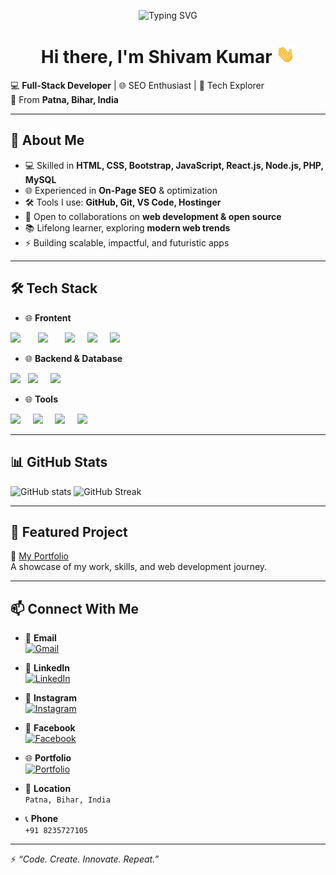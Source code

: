 <!-- Futuristic Animated GitHub Profile README for Shivam Kumar -->

<p align="center">
  <img src="https://readme-typing-svg.herokuapp.com?font=Fira+Code&weight=500&size=24&duration=4000&pause=1000&color=00F7FF&center=true&vCenter=true&width=600&lines=Hi%2C+I'm+Shivam+Kumar+👋;Full-Stack+Developer+💻;SEO+Enthusiast+🌐;Open+Source+Contributor+🚀;Always+Learning+%26+Building+✨" alt="Typing SVG" />
</p>

<h1 align="center">Hi there, I'm Shivam Kumar <img src="https://raw.githubusercontent.com/ABSphreak/ABSphreak/master/gifs/Hi.gif" width="30px"></h1>

💻 **Full-Stack Developer** | 🌐 SEO Enthusiast | 🚀 Tech Explorer  
📍 From **Patna, Bihar, India**  

---

## 🌟 About Me  
- 💻 Skilled in **HTML, CSS, Bootstrap, JavaScript, React.js, Node.js, PHP, MySQL**  
- 🌐 Experienced in **On-Page SEO** & optimization  
- 🛠️ Tools I use: **GitHub, Git, VS Code, Hostinger**  
- 🤝 Open to collaborations on **web development & open source**  
- 📚 Lifelong learner, exploring **modern web trends**  
- ⚡ Building scalable, impactful, and futuristic apps  

---

## 🛠️ Tech Stack  

- 🌐 **Frontent**
<p align="start">
  <img src="https://img.shields.io/badge/HTML5-E34F26?style=for-the-badge&logo=html5&logoColor=white" /> &nbsp; &nbsp; &nbsp;
  <img src="https://img.shields.io/badge/CSS3-1572B6?style=for-the-badge&logo=css3&logoColor=white" /> &nbsp; &nbsp; &nbsp;
  <img src="https://img.shields.io/badge/Bootstrap-7952B3?style=for-the-badge&logo=bootstrap&logoColor=white" /> &nbsp; &nbsp;
  <img src="https://img.shields.io/badge/JavaScript-F7DF1E?style=for-the-badge&logo=javascript&logoColor=black" /> &nbsp; &nbsp;
  <img src="https://img.shields.io/badge/React-20232A?style=for-the-badge&logo=react&logoColor=61DAFB" /> &nbsp; &nbsp;
</p>

- 🌐 **Backend & Database**
<p align="start">
  <img src="https://img.shields.io/badge/Node.js-339933?style=for-the-badge&logo=nodedotjs&logoColor=white" /> &nbsp; 
  <img src="https://img.shields.io/badge/PHP-777BB4?style=for-the-badge&logo=php&logoColor=white" /> &nbsp; &nbsp;
  <img src="https://img.shields.io/badge/MySQL-005C84?style=for-the-badge&logo=mysql&logoColor=white" /> &nbsp; &nbsp;
</p>

- 🌐 **Tools**
<p align="start">
  <img src="https://img.shields.io/badge/Git-F05032?style=for-the-badge&logo=git&logoColor=white" /> &nbsp; &nbsp;
  <img src="https://img.shields.io/badge/GitHub-181717?style=for-the-badge&logo=github&logoColor=white" /> &nbsp; &nbsp;
  <img src="https://img.shields.io/badge/VS_Code-0078D4?style=for-the-badge&logo=visual-studio-code&logoColor=white" /> &nbsp; &nbsp;
  <img src="https://img.shields.io/badge/Hostinger-673DE6?style=for-the-badge&logo=hostinger&logoColor=white" />&nbsp; &nbsp;
</p>

---

## 📊 GitHub Stats  
<p align="start">
  <img src="https://github-readme-stats.vercel.app/api?username=Shivam-developer-2025&show_icons=true&theme=tokyonight&hide_border=true" alt="GitHub stats" />


  <img src="https://streak-stats.demolab.com?user=Shivam-developer-2025&theme=tokyonight&hide_border=true" alt="GitHub Streak" />
</p>

---

## 📂 Featured Project  
🔗 [My Portfolio](https://github.com/Shivam-developer-2025/Portfolio-Shivam-Kumar)  
A showcase of my work, skills, and web development journey.  

---

## 📫 Connect With Me  

- 📧 **Email**  
  [![Gmail](https://img.shields.io/badge/Email-D14836?style=for-the-badge&logo=gmail&logoColor=white)](mailto:kumarshivam7526@gmail.com)  

- 💼 **LinkedIn**  
  [![LinkedIn](https://img.shields.io/badge/LinkedIn-0077B5?style=for-the-badge&logo=linkedin&logoColor=white)](https://www.linkedin.com/in/shivam-kumar-28cse23/)  

- 📸 **Instagram**  
  [![Instagram](https://img.shields.io/badge/Instagram-E4405F?style=for-the-badge&logo=instagram&logoColor=white)](https://www.instagram.com/the_ighunter/)  

- 👥 **Facebook**  
  [![Facebook](https://img.shields.io/badge/Facebook-1877F2?style=for-the-badge&logo=facebook&logoColor=white)](https://www.facebook.com/shivam.kumarshah.737)  

- 🌐 **Portfolio**  
  [![Portfolio](https://img.shields.io/badge/Portfolio-000000?style=for-the-badge&logo=firefox&logoColor=white)](https://github.com/Shivam-developer-2025/Portfolio-Shivam-Kumar)  

- 📍 **Location**  
  `Patna, Bihar, India`  

- 📞 **Phone**  
  `+91 8235727105`  


---

⚡ *“Code. Create. Innovate. Repeat.”*  
